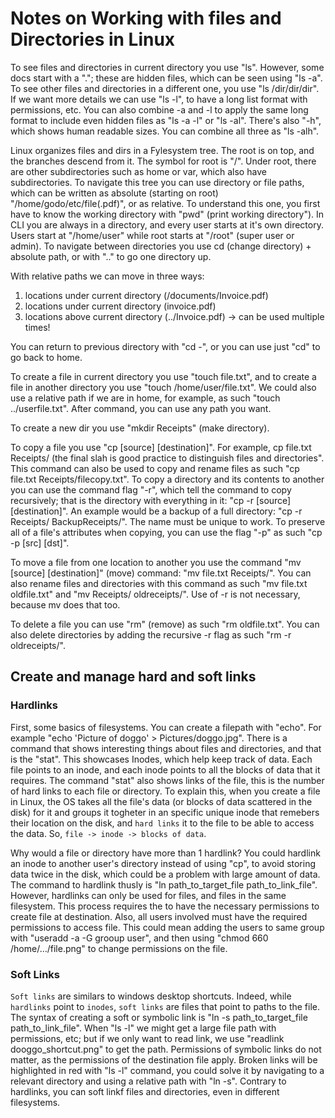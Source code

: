 # Notes on Working with files and Directories in Linux

To see files and directories in current directory you use "ls". However, some docs start with a "."; these are hidden files, which can be seen using "ls -a". To see other files and directories in a different one, you use "ls /dir/dir/dir". If we want more details we can use "ls -l", to have a long list format with permissions, etc. You can also combine -a and -l to apply the same long format to include even hidden files as "ls -a -l" or "ls -al". There's also "-h", which shows human readable sizes. You can combine all three as "ls -alh".

Linux organizes files and dirs in a Fylesystem tree. The root is on top, and the branches descend from it. The symbol for root is "/". Under root, there are other subdirectories such as home or var, which also have subdirectories. To navigate this tree you can use directory or file paths, which can be written as absolute (starting on root) "/home/godo/etc/file(.pdf)", or as relative. To understand this one, you first have to know the working directory with "pwd" (print working directory"). In CLI you are always in a directory, and every user starts at it's own directory. Users start at "/home/user" while root starts at "/root" (super user or admin). To navigate between directories you use cd (change directory) + absolute path, or with ".." to go one directory up. 

With relative paths we can move in three ways:
1. locations under current directory (/documents/Invoice.pdf)
2. locations under current directory (invoice.pdf)
3. locations above current directory (../Invoice.pdf) -> can be used multiple times!

You can return to previous directory with "cd -", or you can use just "cd" to go back to home. 

To create a file in current directory you use "touch file.txt", and to create a file in another directory you use "touch /home/user/file.txt". We could also use a relative path if we are in home, for example, as such "touch ../userfile.txt". After command, you can use any path you want.

To create a new dir you use "mkdir Receipts" (make directory).

To copy a file you use "cp [source] [destination]". For example, cp file.txt Receipts/ (the final slah is good practice to distinguish files and directories". This command can also be used to copy and rename files as such "cp file.txt Receipts/filecopy.txt". To copy a directory and its contents to another you can use the command flag "-r", which tell the command to copy recursively; that is the directory with everything in it: "cp -r [source] [destination]". An example would be a backup of a full directory: "cp -r Receipts/ BackupReceipts/". The name must be unique to work. To preserve all of a file's attributes when copying, you can use the flag "-p" as such "cp -p [src] [dst]".

To move a file from one location to another you use the command "mv [source] [destination]" (move) command: "mv file.txt Receipts/". You can also rename files and directories with this command as such "mv file.txt oldfile.txt" and "mv Receipts/ oldreceipts/". Use of -r is not necessary, because mv does that too. 

To delete a file you can use "rm" (remove) as such "rm oldfile.txt". You can also delete directories by adding the recursive -r flag as such "rm -r oldreceipts/".

## Create and manage hard and soft links

### Hardlinks

First, some basics of filesystems. You can create a filepath with "echo". For example "echo 'Picture of doggo' > Pictures/doggo.jpg". There is a command that shows interesting things about files and directories, and that is the "stat". This showcases Inodes, which help keep track of data. Each file points to an inode, and each inode points to all the blocks of data that it requires. The command "stat" also shows links of the file, this is the number of hard links to each file or directory. To explain this, when you create a file in Linux, the OS takes all the file's data (or blocks of data scattered in the disk) for it and groups it togheter in an specific unique inode that remebers their location on the disk, and `hard links` it to the file to be able to access the data. So, `file -> inode -> blocks of data`. 

Why would a file or directory have more than 1 hardlink? You could hardlink an inode to another user's directory instead of using "cp", to avoid storing data twice in the disk, which could be a problem with large amount of data. The command to hardlink thusly is "ln path_to_target_file path_to_link_file". However, hardlinks can only be used for files, and files in the same filesystem. This process requires the  to have the necessary permissions to create file at destination. Also, all users involved must have the required permissions to access file. This could mean adding the users to same group with "useradd -a -G grooup user", and then using "chmod 660 /home/.../file.png" to change permissions on the file.

### Soft Links

`Soft links` are similars to windows desktop shortcuts. Indeed, while `hardlinks` point to `inodes`, `soft links` are files that point to paths to the file. The syntax of creating a soft or symbolic link is "ln -s path_to_target_file path_to_link_file". When "ls -l" we might get a large file path with permissions, etc; but if we only want to read link, we use "readlink dooggo_shortcut.png" to get the path. Permissions of symbolic links do not matter, as the permissions of the destination file apply. Broken links will be highlighted in red with "ls -l" command, you could solve it by navigating to a relevant directory and using a relative path with "ln -s". Contrary to hardlinks, you can soft linkf files and directories, even in different filesystems. 
